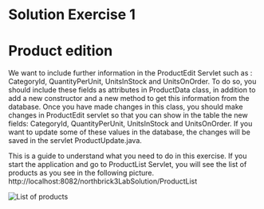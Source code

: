 # Solution Exercise 1



# Product edition
We want to include further information in the  ProductEdit Servlet such as :  CategoryId, QuantityPerUnit, UnitsInStock and UnitsOnOrder. To do so, you should include these fields as attributes in ProductData class, in addition to add a new constructor and a new method to get this information from the database. 
Once you have made changes in this class, you should make changes in ProductEdit servlet so that you can show in the table the new fields: CategoryId, QuantityPerUnit, UnitsInStock and UnitsOnOrder.
If you want to update some of these values in the database, the changes will be saved in the servlet ProductUpdate.java.


This is a guide to understand what you need to do in this exercise. 
If you start the application and go to ProductList Servlet, you will see the list of products as you see in the following picture. 
http://localhost:8082/northbrick3LabSolution/ProductList

![List of products](https://josuneha.github.io/SoftEng/ProductListEx1.png)
